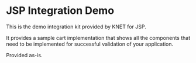 # JSP Integration Demo

This is the demo integration kit provided by KNET for JSP.

It provides a sample cart implementation that shows all the components that need
to be implemented for successful validation of your application.

Provided as-is.

